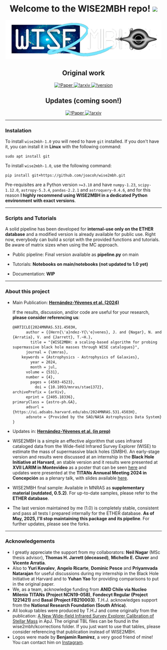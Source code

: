 <div id="hi" align="center">
  <h1>
    Welcome to the WISE2MBH repo!
    <img src="https://media.giphy.com/media/hvRJCLFzcasrR4ia7z/giphy.gif" width="30px"/>
  </h1>
</div>

<div id="header" align="center">
  <img src="logos/WISE2MBH positivo sin fondo.png" width="600"/>
</div>

<div id="hi" align="center">
  <h2>
    Original work
  </h2>
</div>

<div align="center">
    <a href="https://doi.org/10.1093/mnras/stae1372">
        <img src="https://img.shields.io/badge/DOI-10.1093%2Fmnras%2Fstae1372-blue" alt="!Paper">
    </a>
    <a href="https://doi.org/10.48550/arXiv.2405.18336">
        <img src="https://img.shields.io/badge/arXiv-arXiv%3A2405.18336-orange" alt="!arxiv">
    </a>
    <a href="#">
        <img src="https://img.shields.io/badge/version-1.0-white" alt="!version">
    </a>
</div>

<div id="hi" align="center">
  <h2>
    Updates (coming soon!)
  </h2>
</div>

<div align="center">
    <a href="https://doi.org/10.1093/mnras/stae1372">
        <img src="https://img.shields.io/badge/DOI-WIP-blue" alt="!Paper">
    </a>
    <a href="https://doi.org/10.48550/arXiv.2405.18336">
        <img src="https://img.shields.io/badge/arXiv-WIP-orange" alt="!arxiv">
    </a>
</div>


---
### Instalation 

To install `wise2mbh-1.0` you will need to have `git` installed. If you don't have it, you can install it in **Linux** with the following command:

    sudo apt install git

To install `wise2mbh-1.0`, use the following command:

    pip install git+https://github.com/joacoh/wise2mbh.git

Pre-requisites are a Python version `>=3.10` and have `numpy-1.23`, `scipy-1.12.0`, `astropy-5.3.4`, `pandas-2.2.1` and `astroquery-0.4.6`, and for this reason **I highly recommend using WISE2MBH in a dedicated Python environment with exact versions**.

---
### Scripts and Tutorials

A solid pipeline has been developed for **internal-use only on the ETHER database** and a modified version is already available for public use.
Right now, everybody can build a script with the provided functions and tutorials. Be aware of matrix sizes when using the MC approach.

- Public pipeline: Final version available as **pipeline.py** on main

- Tutorials: **Notebooks on main/notebooks (not updated to 1.0 yet)**

- Documentation: **WIP**

---

### About this project

- Main Publication: **[Hernández-Yévenes et al. (2024)](https://doi.org/10.1093/mnras/stae1372)**

  If the results, discussion, and/or code are useful for your research, **please consider referencing us**:

  ```
  @ARTICLE{2024MNRAS.531.4503H,
        author = {{Hern{\'a}ndez-Y{\'e}venes}, J. and {Nagar}, N. and {Arratia}, V. and {Jarrett}, T.~H.},
          title = "{WISE2MBH: a scaling-based algorithm for probing supermassive black hole masses through WISE catalogues}",
        journal = {\mnras},
      keywords = {Astrophysics - Astrophysics of Galaxies},
          year = 2024,
          month = jul,
        volume = {531},
        number = {4},
          pages = {4503-4523},
            doi = {10.1093/mnras/stae1372},
  archivePrefix = {arXiv},
        eprint = {2405.18336},
  primaryClass = {astro-ph.GA},
        adsurl = {https://ui.adsabs.harvard.edu/abs/2024MNRAS.531.4503H},
        adsnote = {Provided by the SAO/NASA Astrophysics Data System}
  }
  ```
- Updates in: **[Hernández-Yévenes et al. (in prep)]()**

- WISE2MBH is a simple an effective algorithm that uses infrared cataloged data from the Wide-field Infrared Survey Explorer (WISE) to estimate the mass of supermassive black holes (SMBH). An early-stage version and results were discussed at an internship in the **Black Hole Initiative at Harvard**, an stable version and it results were presented at **XVII LARIM in Montevideo** as a poster that can be seen [here](https://joacoh.github.io/talks/2023-11-29-talk) and updates were presented at the **TITANs Annueal Meeting 2024 in Concepción** as a plenary talk, with slides available [here]().

- WISE2MBH final sample: Available in MNRAS as **supplementary material (outdated, 0.5.2)**. For up-to-date samples, please refer to the **ETHER database**.

- The last version maintained by me (1.0) is completely stable, consistent and pass all tests I prepared internally for the ETHER database. **As of May, 2025, I'll stop maintaining this package and its pipeline**. For further updates, please see the forks.

---

### Acknowledgements

- I greatly appreciate the support from my collaborators: **Neil Nagar** (MSc thesis advisor), **Thomas H. Jarrett (deceased)**, **Michelle E. Cluver** and **Vicente Arratia**. 
- Also to **Yuri Kovalev**, **Angelo Ricarte**, **Dominic Pesce** and **Priyamvada Natarajan** for useful discussions during my internship in the Black Hole Initiative at Harvard and to **Yuhan Yao** for providing comparisons to put in the original paper. 
- We, as a team, acknowledge funding from **ANID Chile via Nucleo Milenio TITANs (Project NCN19-058)**, **Fondecyt Regular (Project 1221421)** and **Basal (Project FB210003)**. T.H.J. acknowledges support from the **National Research Foundation (South Africa)**.
- All lookup tables were produced by T.H.J and come originally from the publication: [A New Wide-field Infrared Survey Explorer Calibration of Stellar Mass](https://iopscience.iop.org/article/10.3847/1538-4357/acb68f/meta) in ApJ. The original TBL files can be found in the wise2mbh/kcorrections folder. If you just want to use that tables, please consider referencing that publication instead of WISE2MBH.
- Logos were made by **Benjamín Ramírez**, a very good friend of mine! You can contact him on [Instagram](https://www.instagram.com/2nt3_/).